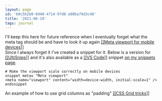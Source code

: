 ```yaml
---
layout: page
id: '60c5b2b0-6940-4714-97d8-a98ba79d3c48'
title: '2021-06-10'
tags: journal
---
```

  

<div class="space-y-2">
<div class="element-block ml-0"><div class="flex-1">I'll keep this here for future reference when I eventually forget what the meta tag should be and have to look it up again <a class="text-teal-400 group" href="/pages/meta-viewport-for-mobile-devices"><span class="text-gray-500 group-hover:text-yellow-500">[[</span>Meta viewport for mobile devices<span class="text-gray-500 group-hover:text-yellow-500">]]</span></a></div></div>

<div class="element-block ml-4"><div class="flex-1">Since I always forget it I've created a snippet for it. Below is a version for <a class="text-teal-400 group" href="/pages/ultisnips"><span class="text-gray-500 group-hover:text-yellow-500">[[</span>UltiSnips<span class="text-gray-500 group-hover:text-yellow-500">]]</span></a> and it's also available as a <a class="text-teal-400 group" href="/pages/vs-code"><span class="text-gray-500 group-hover:text-yellow-500">[[</span>VS Code<span class="text-gray-500 group-hover:text-yellow-500">]]</span></a> snippet <a class="text-indigo-400" href="https://snippets.willcodefor.beer/html/metav" target="_blank" rel="">on my snippets page</a>.</div></div>

<div class="element-block ml-4"><div class="flex-1">

```
# Make the viewport scale correctly on mobile devices
snippet metav "Meta viewport"
<meta name="viewport" content="width=device-width, initial-scale=1" />
endsnippet
```

</div></div>



<div class="element-block ml-0"><div class="flex-1">An example of how to use grid columns as "padding" <a class="text-teal-400 group" href="/pages/css-grid-tricks"><span class="text-gray-500 group-hover:text-yellow-500">[[</span>CSS Grid tricks<span class="text-gray-500 group-hover:text-yellow-500">]]</span></a></div></div>
</div>
